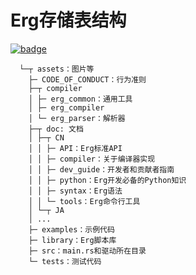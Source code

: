# Erg存储表结构

[![badge](https://img.shields.io/endpoint.svg?url=https%3A%2F%2Fgezf7g7pd5.execute-api.ap-northeast-1.amazonaws.com%2Fdefault%2Fsource_up_to_date%3Fowner%3Derg-lang%26repos%3Derg%26ref%3Dmain%26path%3Ddoc/EN/dev_guide/directories.md%26commit_hash%3Da711efa99b325ba1012f6897e7b0e2bdb947d8a1)](https://gezf7g7pd5.execute-api.ap-northeast-1.amazonaws.com/default/source_up_to_date?owner=erg-lang&repos=erg&ref=main&path=doc/EN/dev_guide/directories.md&commit_hash=a711efa99b325ba1012f6897e7b0e2bdb947d8a1)

```console
  └─┬ assets：图片等
    ├─ CODE_OF_CONDUCT：行为准则
    ├─┬ compiler
    │ ├─ erg_common：通用工具
    │ ├─ erg_compiler
    │ └─ erg_parser：解析器
    ├─┬ doc: 文档
    │ ├─┬ CN
    │ │ ├─ API：Erg标准API
    │ │ ├─ compiler：关于编译器实现
    │ │ ├─ dev_guide：开发者和贡献者指南
    │ │ ├─ python：Erg开发必备的Python知识
    │ │ ├─ syntax：Erg语法
    │ │ └─ tools：Erg命令行工具
    │ └─┬ JA
    │ ...
    ├─ examples：示例代码
    ├─ library：Erg脚本库
    ├─ src：main.rs和驱动所在目录
    └─ tests：测试代码
```